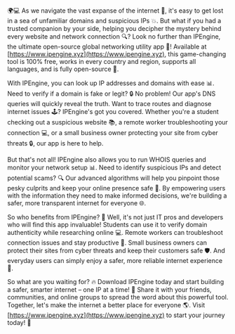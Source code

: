 🌍💻 As we navigate the vast expanse of the internet 📡, it's easy to get lost in a sea of unfamiliar domains and suspicious IPs 💥. But what if you had a trusted companion by your side, helping you decipher the mystery behind every website and network connection 🔍? Look no further than IPEngine, the ultimate open-source global networking utility app 🚀! Available at [https://www.ipengine.xyz](https://www.ipengine.xyz), this game-changing tool is 100% free, works in every country and region, supports all languages, and is fully open-source 💪.

With IPEngine, you can look up IP addresses and domains with ease 📊. Need to verify if a domain is fake or legit? 🔒 No problem! Our app's DNS queries will quickly reveal the truth. Want to trace routes and diagnose internet issues 🕹️? IPEngine's got you covered. Whether you're a student checking out a suspicious website 📚, a remote worker troubleshooting your connection 💻, or a small business owner protecting your site from cyber threats 🔒, our app is here to help.

But that's not all! IPEngine also allows you to run WHOIS queries and monitor your network setup 📊. Need to identify suspicious IPs and detect potential scams? 🔍 Our advanced algorithms will help you pinpoint those pesky culprits and keep your online presence safe 💪. By empowering users with the information they need to make informed decisions, we're building a safer, more transparent internet for everyone 🌐.

So who benefits from IPEngine? 🤔 Well, it's not just IT pros and developers who will find this app invaluable! Students can use it to verify domain authenticity while researching online 💻. Remote workers can troubleshoot connection issues and stay productive 🔧. Small business owners can protect their sites from cyber threats and keep their customers safe 🛡️. And everyday users can simply enjoy a safer, more reliable internet experience 📱.

So what are you waiting for? 🔥 Download IPEngine today and start building a safer, smarter internet – one IP at a time! 💪 Share it with your friends, communities, and online groups to spread the word about this powerful tool. Together, let's make the internet a better place for everyone 🌎. Visit [https://www.ipengine.xyz](https://www.ipengine.xyz) to start your journey today! 🚀
